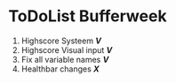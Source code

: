 # ToDoList Bufferweek

1. Highscore Systeem **_V_**
1. Highscore Visual input **_V_**
1. Fix all variable names **_V_**
1. Healthbar changes **_X_**
